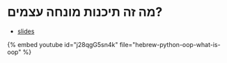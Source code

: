 # מה זה תיכנות מונחה עצמים?

* [slides](https://code-maven.com/slides/python-programming/why-oop-in-python)

{% embed youtube id="j28qgG5sn4k" file="hebrew-python-oop-what-is-oop" %}

